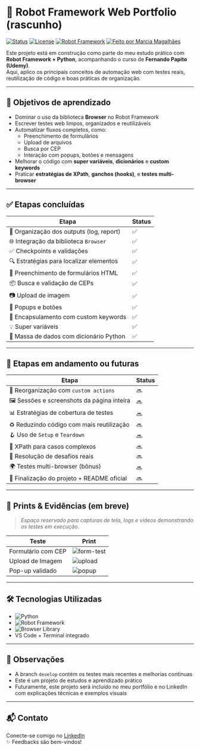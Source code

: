 # 🤖 Robot Framework Web Portfolio (rascunho)

[![Status](https://img.shields.io/badge/status-em%20desenvolvimento-yellow)]()
[![License](https://img.shields.io/badge/license-MIT-blue)]()
[![Robot Framework](https://img.shields.io/badge/Robot_Framework-🧪-green)]()
[![Feito por Marcia Magalhães](https://img.shields.io/badge/feito%20por-Marcia%20Magalhães-%23ff69b4)]()

Este projeto está em construção como parte do meu estudo prático com **Robot Framework + Python**, acompanhando o curso de **Fernando Papito (Udemy)**.  
Aqui, aplico os principais conceitos de automação web com testes reais, reutilização de código e boas práticas de organização.

---

## 🧠 Objetivos de aprendizado

- Dominar o uso da biblioteca **Browser** no Robot Framework
- Escrever testes web limpos, organizados e reutilizáveis
- Automatizar fluxos completos, como:
  - Preenchimento de formulários
  - Upload de arquivos
  - Busca por CEP
  - Interação com popups, botões e mensagens
- Melhorar o código com **super variáveis**, **dicionários** e **custom keywords**
- Praticar **estratégias de XPath**, **ganchos (hooks)**, e **testes multi-browser**

---

## ✅ Etapas concluídas

| Etapa | Status |
|-------|--------|
| 📁 Organização dos outputs (log, report) | ✅ |
| 🌐 Integração da biblioteca `Browser` | ✅ |
| ✅ Checkpoints e validações | ✅ |
| 🔍 Estratégias para localizar elementos | ✅ |
| 📝 Preenchimento de formulários HTML | ✅ |
| 📦 Busca e validação de CEPs | ✅ |
| 📷 Upload de imagem | ✅ |
| 🧩 Popups e botões | ✅ |
| 🧱 Encapsulamento com custom keywords | ✅ |
| 💡 Super variáveis | ✅ |
| 🧠 Massa de dados com dicionário Python | ✅ |

---

## 🚧 Etapas em andamento ou futuras

| Etapa | Status |
|-------|--------|
| 🧰 Reorganização com `custom actions` | 🔜 |
| 🖼️ Sessões e screenshots da página inteira | 🔜 |
| 📊 Estratégias de cobertura de testes | 🔜 |
| ♻️ Reduzindo código com mais reutilização | 🔜 |
| 🪝 Uso de `Setup` e `Teardown` | 🔜 |
| 🧬 XPath para casos complexos | 🔜 |
| 🧠 Resolução de desafios reais | 🔜 |
| 🌍 Testes multi-browser (bônus) | 🔜 |
| 🏁 Finalização do projeto + README oficial | 🔜 |

---

## 📸 Prints & Evidências (em breve)

> _Espaço reservado para capturas de tela, logs e vídeos demonstrando os testes em execução._

| Teste | Print |
|-------|-------|
| Formulário com CEP | ![form-test](https://via.placeholder.com/300x150.png?text=Screenshot+do+teste+CEP) |
| Upload de Imagem | ![upload](https://via.placeholder.com/300x150.png?text=Upload+de+Foto) |
| Pop-up validado | ![popup](https://via.placeholder.com/300x150.png?text=Popup+OK) |

---

## 🛠️ Tecnologias Utilizadas

- ![Python](https://img.shields.io/badge/Python-3.11-blue?logo=python)
- ![Robot Framework](https://img.shields.io/badge/Robot_Framework-5.x-green?logo=robotframework)
- ![Browser Library](https://img.shields.io/badge/Browser_Library-Playwright-orange?logo=playwright)
- VS Code + Terminal integrado

---

## 💬 Observações

- A branch `develop` contém os testes mais recentes e melhorias contínuas
- Este é um projeto de estudos e aprendizado prático
- Futuramente, este projeto será incluído no meu portfólio e no LinkedIn com explicações técnicas e exemplos visuais

---

## 📬 Contato

Conecte-se comigo no [LinkedIn](https://www.linkedin.com/in/marciamagalhaesqa)  
✨ Feedbacks são bem-vindos!

